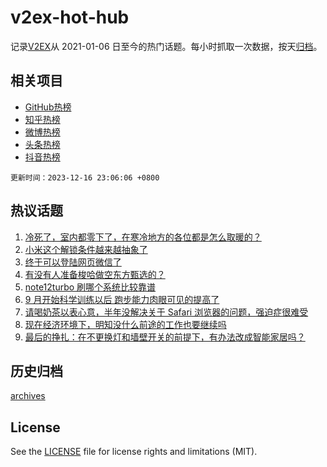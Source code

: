 # v2ex-hot-hub

 记录[V2EX](https://www.v2ex.com/)从 2021-01-06 日至今的热门话题。每小时抓取一次数据，按天[归档](archives)。
 
 ## 相关项目

- [GitHub热榜](https://github.com/lonnyzhang423/github-hot-hub)
- [知乎热榜](https://github.com/lonnyzhang423/zhihu-hot-hub)
- [微博热榜](https://github.com/lonnyzhang423/weibo-hot-hub)
- [头条热榜](https://github.com/lonnyzhang423/toutiao-hot-hub)
- [抖音热榜](https://github.com/lonnyzhang423/douyin-hot-hub)


 `更新时间：2023-12-16 23:06:06 +0800`

## 热议话题

1. [冷死了，室内都零下了，在寒冷地方的各位都是怎么取暖的？](https://www.v2ex.com/t/1000898)
1. [小米这个解锁条件越来越抽象了](https://www.v2ex.com/t/1000914)
1. [终于可以登陆网页微信了](https://www.v2ex.com/t/1000851)
1. [有没有人准备梭哈做空东方甄选的？](https://www.v2ex.com/t/1000853)
1. [note12turbo 刷哪个系统比较靠谱](https://www.v2ex.com/t/1000824)
1. [9 月开始科学训练以后 跑步能力肉眼可见的提高了](https://www.v2ex.com/t/1000872)
1. [请喝奶茶以表心意，半年没解决关于 Safari 浏览器的问题，强迫症很难受](https://www.v2ex.com/t/1000932)
1. [现在经济环境下，明知没什么前途的工作也要继续吗](https://www.v2ex.com/t/1000870)
1. [最后的挣扎：在不更换灯和墙壁开关的前提下，有办法改成智能家居吗？](https://www.v2ex.com/t/1000951)

## 历史归档

[archives](archives)

## License

See the [LICENSE](LICENSE) file for license rights and limitations (MIT).
